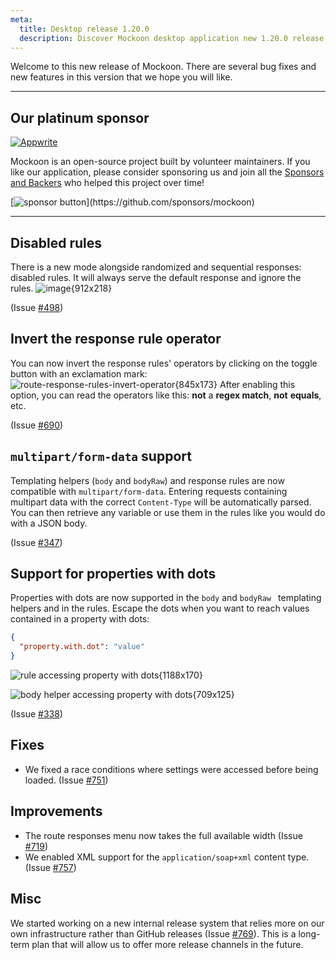 ```yaml
---
meta:
  title: Desktop release 1.20.0
  description: Discover Mockoon desktop application new 1.20.0 release with disabled and inverted rules options, multipart/form-data and properties with dots support, and more
---
```


Welcome to this new release of Mockoon. There are several bug fixes and new features in this version that we hope you will like.

---

## Our platinum sponsor

[![Appwrite](https://mockoon.com/images/sponsors/appwrite-300.png)](https://appwrite.io/)

Mockoon is an open-source project built by volunteer maintainers. If you like our application, please consider sponsoring us and join all the [Sponsors and Backers](https://github.com/mockoon/mockoon/blob/main/backers.md) who helped this project over time!

[![sponsor button](https://mockoon.com/images/sponsor-btn-250.png?)](https://github.com/sponsors/mockoon)

---

## Disabled rules

There is a new mode alongside randomized and sequential responses: disabled rules. It will always serve the default response and ignore the rules.
![image{912x218}](/images/releases/desktop/1.20.0/disable-rules-button.png)

(Issue [#498](https://github.com/mockoon/mockoon/issues/498))

## Invert the response rule operator

You can now invert the response rules' operators by clicking on the toggle button with an exclamation mark:
![route-response-rules-invert-operator{845x173}](/images/releases/desktop/1.20.0/invert-rule.png)
After enabling this option, you can read the operators like this: **not** a **regex match**, **not** **equals**, etc.

(Issue [#690](https://github.com/mockoon/mockoon/issues/690))

## `multipart/form-data` support

Templating helpers (`body` and `bodyRaw`) and response rules are now compatible with `multipart/form-data`. Entering requests containing multipart data with the correct `Content-Type` will be automatically parsed. You can then retrieve any variable or use them in the rules like you would do with a JSON body.

(Issue [#347](https://github.com/mockoon/mockoon/issues/347))

## Support for properties with dots

Properties with dots are now supported in the `body` and `bodyRaw ` templating helpers and in the rules. Escape the dots when you want to reach values contained in a property with dots:

```json
{
  "property.with.dot": "value"
}
```

![rule accessing property with dots{1188x170}](/images/releases/desktop/1.20.0/property-with-dot.png)

![body helper accessing property with dots{709x125}](/images/releases/desktop/1.20.0/body-helper-property-with-dot.png)

(Issue [#338](https://github.com/mockoon/mockoon/issues/338))

## Fixes

- We fixed a race conditions where settings were accessed before being loaded. (Issue [#751](https://github.com/mockoon/mockoon/issues/751))

## Improvements

- The route responses menu now takes the full available width (Issue [#719](https://github.com/mockoon/mockoon/issues/719))
- We enabled XML support for the `application/soap+xml` content type. (Issue [#757](https://github.com/mockoon/mockoon/issues/757))

## Misc

We started working on a new internal release system that relies more on our own infrastructure rather than GitHub releases (Issue [#769](https://github.com/mockoon/mockoon/issues/769)). This is a long-term plan that will allow us to offer more release channels in the future.
